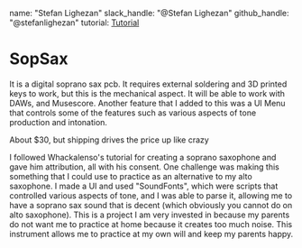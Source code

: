 
name: "Stefan Lighezan"
slack_handle: "@Stefan Lighezan"
github_handle: "@stefanlighezan"
tutorial: [Tutorial](https://github.com/Whackalenso/CircuitSax)


# SopSax

<!-- Describe your board in 2-3 sentences. What are you making? What will it do? -->
It is a digital soprano sax pcb. It requires external soldering and 3D printed keys to work, but this is the mechanical aspect. It will be able to work with DAWs, and Musescore. Another feature that I added to this was a UI Menu that controls some of the features such as various aspects of tone production and intonation.
<!-- How much is it going to cost? -->
About $30, but shipping drives the price up like crazy
<!-- Tell us a little bit about your design process. What were some challenges? What helped? ***Totally optional*** -->
I followed Whackalenso's tutorial for creating a soprano saxophone and gave him attribution, all with his consent. One challenge was making this something that I could use to practice as an alternative to my alto saxophone. I made a UI and used "SoundFonts", which were scripts that controlled various aspects of tone, and I was able to parse it, allowing me to have a soprano sax sound that is decent (which obviously you cannot do on alto saxophone). This is a project I am very invested in because my parents do not want me to practice at home because it creates too much noise. This instrument allows me to practice at my own will and keep my parents happy.
